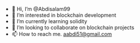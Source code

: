 - 👋 Hi, I’m @Abdisalam99
- 👀 I’m interested in blockchain development 
- 🌱 I’m currently learning solidity 
- 💞️ I’m looking to collaborate on blockchain projects 
- 📫 How to reach me. aabdi51@gmail.com

<!---
Abdisalam99/Abdisalam99 is a ✨ special ✨ repository because its `README.md` (this file) appears on your GitHub profile.
You can click the Preview link to take a look at your changes.
--->
